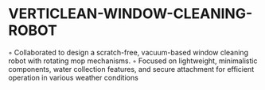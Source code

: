 # VERTICLEAN-WINDOW-CLEANING-ROBOT
◦ Collaborated to design a scratch-free, vacuum-based window cleaning robot with rotating mop mechanisms. ◦ Focused on lightweight, minimalistic components, water collection features, and secure attachment for efficient operation in various weather conditions
